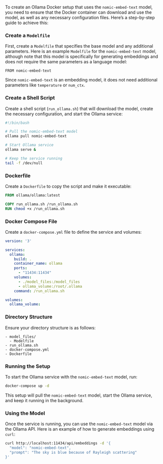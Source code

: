 To create an Ollama Docker setup that uses the `nomic-embed-text` model, you need to ensure that the Docker container can download and use the model, as well as any necessary configuration files. Here’s a step-by-step guide to achieve this:

### Create a `Modelfile`

First, create a `Modelfile` that specifies the base model and any additional parameters. Here is an example `Modelfile` for the `nomic-embed-text` model, although note that this model is specifically for generating embeddings and does not require the same parameters as a language model:

```plaintext
FROM nomic-embed-text
```

Since `nomic-embed-text` is an embedding model, it does not need additional parameters like `temperature` or `num_ctx`.

### Create a Shell Script

Create a shell script (`run_ollama.sh`) that will download the model, create the necessary configuration, and start the Ollama service:

```bash
#!/bin/bash

# Pull the nomic-embed-text model
ollama pull nomic-embed-text

# Start Ollama service
ollama serve &

# Keep the service running
tail -f /dev/null
```

### Dockerfile

Create a `Dockerfile` to copy the script and make it executable:

```dockerfile
FROM ollama/ollama:latest

COPY run_ollama.sh /run_ollama.sh
RUN chmod +x /run_ollama.sh
```

### Docker Compose File

Create a `docker-compose.yml` file to define the service and volumes:

```yaml
version: '3'

services:
  ollama:
    build: .
    container_name: ollama
    ports:
      - "11434:11434"
    volumes:
      - ./model_files:/model_files
      - ollama_volume:/root/.ollama
    command: /run_ollama.sh

volumes:
  ollama_volume:
```

### Directory Structure

Ensure your directory structure is as follows:
```
- model_files/
  - Modelfile
- run_ollama.sh
- docker-compose.yml
- Dockerfile
```

### Running the Setup

To start the Ollama service with the `nomic-embed-text` model, run:

```bash
docker-compose up -d
```

This setup will pull the `nomic-embed-text` model, start the Ollama service, and keep it running in the background.

### Using the Model

Once the service is running, you can use the `nomic-embed-text` model via the Ollama API. Here is an example of how to generate embeddings using `curl`:

```bash
curl http://localhost:11434/api/embeddings -d '{
  "model": "nomic-embed-text",
  "prompt": "The sky is blue because of Rayleigh scattering"
}'
```
